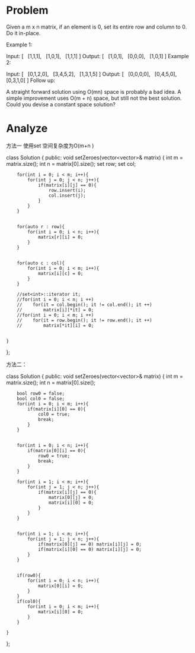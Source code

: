 # Problem
Given a m x n matrix, if an element is 0, set its entire row and column to 0. Do it in-place.

Example 1:

Input: 
[
  [1,1,1],
  [1,0,1],
  [1,1,1]
]
Output: 
[
  [1,0,1],
  [0,0,0],
  [1,0,1]
]
Example 2:

Input: 
[
  [0,1,2,0],
  [3,4,5,2],
  [1,3,1,5]
]
Output: 
[
  [0,0,0,0],
  [0,4,5,0],
  [0,3,1,0]
]
Follow up:

A straight forward solution using O(mn) space is probably a bad idea.
A simple improvement uses O(m + n) space, but still not the best solution.
Could you devise a constant space solution?

# Analyze

方法一 使用set 空间复杂度为O(m+n )

class Solution {
public:
    void setZeroes(vector<vector<int>>& matrix) {
        int m = matrix.size();
        int n = matrix[0].size();
        set<int> row;
        set<int> col;


        for(int i = 0; i < m; i++){
            for(int j = 0; j < n; j++){
                if(matrix[i][j] == 0){
                    row.insert(i);
                    col.insert(j);
                }
            }
        }


        for(auto r : row){
            for(int i = 0; i < n; i++){
                matrix[r][i] = 0;
            }
        }


        for(auto c : col){
            for(int i = 0; i < m; i++){
                matrix[i][c] = 0;
            }
        }
        
        //set<int>::iterator it;
        //for(int i = 0; i < n; i ++)
        //    for(it = col.begin(); it != col.end(); it ++)
        //        matrix[i][*it] = 0;
        //for(int i = 0; i < m; i ++)
        //    for(it = row.begin(); it != row.end(); it ++)
        //        matrix[*it][i] = 0;


    }
};

方法二：

class Solution {
public:
    void setZeroes(vector<vector<int>>& matrix) {
        int m = matrix.size();
        int n = matrix[0].size();


        bool row0 = false;
        bool col0 = false;
        for(int i = 0; i < m; i++){
            if(matrix[i][0] == 0){
                col0 = true;
                break;
            }
        }


        for(int i = 0; i < n; i++){
            if(matrix[0][i] == 0){
                row0 = true;
                break;
            }
        }
        
        for(int i = 1; i < m; i++){
            for(int j = 1; j < n; j++){
                if(matrix[i][j] == 0){
                    matrix[0][j] = 0;
                    matrix[i][0] = 0;
                }
            }
        }


        for(int i = 1; i < m; i++){
            for(int j = 1; j < n; j++){
                if(matrix[0][j] == 0) matrix[i][j] = 0;
                if(matrix[i][0] == 0) matrix[i][j] = 0;
            }
        }


        if(row0){
            for(int i = 0; i < n; i++){
                matrix[0][i] = 0;
            }
        }
        if(col0){
            for(int i = 0; i < m; i++){
                matrix[i][0] = 0;
            }
        }
        
    }
};
